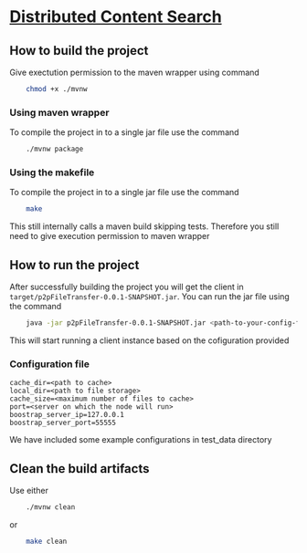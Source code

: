 # [Distributed Content Search](https://github.com/KalanaDananjaya/distributed-content-search)
## How to build the project
Give exectution permission to the maven wrapper using command
```bash
    chmod +x ./mvnw
```
### Using maven wrapper
To compile the project in to a single jar file use the command
```bash
    ./mvnw package
```
### Using the makefile
To compile the project in to a single jar file use the command
```bash
    make
```
This still internally calls a maven build skipping tests. Therefore you still need to give execution permission to maven wrapper

## How to run the project
After successfully building the project you will get the client in  ```target/p2pFileTransfer-0.0.1-SNAPSHOT.jar```.
You can run the jar file using the command
```bash
    java -jar p2pFileTransfer-0.0.1-SNAPSHOT.jar <path-to-your-config-file>
```
This will start running a client instance based on the cofiguration provided
### Configuration file
```
cache_dir=<path to cache>
local_dir=<path to file storage>
cache_size=<maximum number of files to cache>
port=<server on which the node will run>
boostrap_server_ip=127.0.0.1
boostrap_server_port=55555

```

We have included some example configurations in test_data directory

## Clean the build artifacts
Use either
```bash
    ./mvnw clean
```
or
```bash
    make clean
```